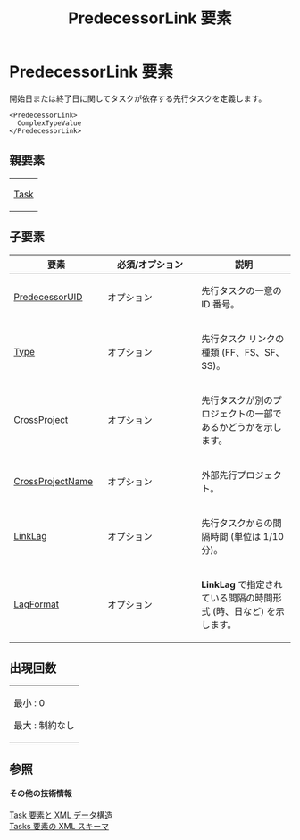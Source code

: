 ﻿---
title: PredecessorLink 要素
TOCTitle: PredecessorLink 要素
ms:assetid: e372749d-6fbd-47a8-b73b-a037b24fcb05
ms:mtpsurl: https://msdn.microsoft.com/ja-jp/library/Bb968712(v=office.12)
ms:contentKeyID: 16749145
ms.date: 06/30/2008
mtps_version: v=office.12
ms.translationtype: HT
---

# PredecessorLink 要素

開始日または終了日に関してタスクが依存する先行タスクを定義します。

    <PredecessorLink>
      ComplexTypeValue
    </PredecessorLink>

## 親要素

<table>
<colgroup>
<col style="width: 100%" />
</colgroup>
<tbody>
<tr class="odd">
<td><p><a href="task-element.md">Task</a></p></td>
</tr>
</tbody>
</table>


## 子要素


<table>
<colgroup>
<col style="width: 33%" />
<col style="width: 33%" />
<col style="width: 33%" />
</colgroup>
<thead>
<tr class="header">
<th>要素</th>
<th>必須/オプション</th>
<th>説明</th>
</tr>
</thead>
<tbody>
<tr class="odd">
<td><p><a href="predecessoruid-element.md">PredecessorUID</a></p></td>
<td><p>オプション</p></td>
<td><p>先行タスクの一意の ID 番号。</p></td>
</tr>
<tr class="even">
<td><p><a href="type-element-multiple-parents.md">Type</a></p></td>
<td><p>オプション</p></td>
<td><p>先行タスク リンクの種類 (FF、FS、SF、SS)。</p></td>
</tr>
<tr class="odd">
<td><p><a href="crossproject-element.md">CrossProject</a></p></td>
<td><p>オプション</p></td>
<td><p>先行タスクが別のプロジェクトの一部であるかどうかを示します。</p></td>
</tr>
<tr class="even">
<td><p><a href="crossprojectname-element.md">CrossProjectName</a></p></td>
<td><p>オプション</p></td>
<td><p>外部先行プロジェクト。</p></td>
</tr>
<tr class="odd">
<td><p><a href="linklag-element.md">LinkLag</a></p></td>
<td><p>オプション</p></td>
<td><p>先行タスクからの間隔時間 (単位は 1/10 分)。</p></td>
</tr>
<tr class="even">
<td><p><a href="lagformat-element.md">LagFormat</a></p></td>
<td><p>オプション</p></td>
<td><p><strong>LinkLag</strong> で指定されている間隔の時間形式 (時、日など) を示します。</p></td>
</tr>
</tbody>
</table>


## 出現回数

<table>
<colgroup>
<col style="width: 100%" />
</colgroup>
<tbody>
<tr class="odd">
<td><p>最小 : 0</p>
<p>最大 : 制約なし</p></td>
</tr>
</tbody>
</table>


## 参照

#### その他の技術情報

[Task 要素と XML データ構造](task-elements-and-xml-structure.md)  
[Tasks 要素の XML スキーマ](xml-schema-for-the-tasks-element.md)

